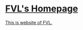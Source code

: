 [FVL's Homepage](https://fvl2020.github.io/fvl.github.com/)
==
[This is website of FVL.](https://fvl2020.github.io/fvl.github.com/)
